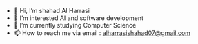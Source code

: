 - 👋 Hi, I’m shahad Al Harrasi
- 👀 I’m interested  AI and software development
- 🌱 I’m currently studying Computer Science 
- 📫 How to reach me via email : alharrasishahad07@gmail.com

<!---
alharrasis/alharrasis is a ✨ special ✨ repository because its `README.md` (this file) appears on your GitHub profile.
You can click the Preview link to take a look at your changes.
--->
